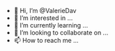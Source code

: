 - 👋 Hi, I’m @ValerieDav
- 👀 I’m interested in ...
- 🌱 I’m currently learning ...
- 💞️ I’m looking to collaborate on ...
- 📫 How to reach me ...

<!---
ValerieDav/ValerieDav is a ✨ special ✨ repository because its `README.md` (this file) appears on your GitHub profile.
You can click the Preview link to take a look at your changes.
--->
